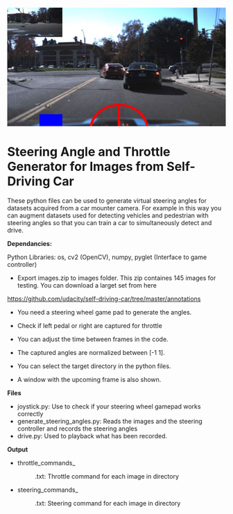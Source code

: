 
![Angle_Throttle_Screenshot](/screenshot.jpg)


# Steering Angle and Throttle Generator for Images from Self-Driving Car 
These python files can be used to generate virtual steering angles for datasets acquired from a car mounter camera. For example in this way you can augment datasets used for detecting vehicles and pedestrian with steering angles so that you can train a car to simultaneously detect and drive.

**Dependancies:**

Python Libraries: os, cv2 (OpenCV), numpy, pyglet (Interface to game controller)

- Export images.zip to images folder. This zip containes 145 images for testing. You can download a larget set from here

https://github.com/udacity/self-driving-car/tree/master/annotations

- You need a steering wheel game pad to generate the angles. 

- Check if left pedal or right are captured for throttle
- You can adjust the time between frames in the code.
- The captured angles are normalized between [-1 1].
- You can select the target directory in the python files.
- A window with the upcoming frame is also shown.

**Files**

- joystick.py: Use to check if your steering wheel gamepad works correctly
- generate_steering_angles.py: Reads the images and the steering controller and records the steering angles
- drive.py: Used to playback what has been recorded. 

**Output**

- throttle_commands_<dir>.txt: Throttle command for each image in directory <dir>
- steering_commands_<dir>.txt: Steering command for each image in directory <dir>
